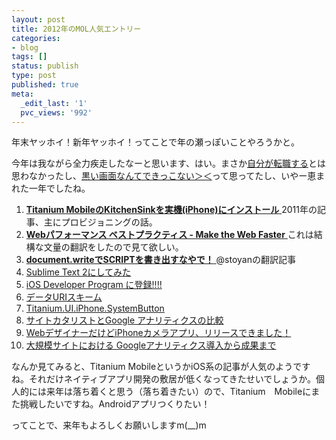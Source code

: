 ```yaml
---
layout: post
title: 2012年のMOL人気エントリー
categories:
- blog
tags: []
status: publish
type: post
published: true
meta:
  _edit_last: '1'
  pvc_views: '992'
---
```

年末ヤッホイ！新年ヤッホイ！ってことで年の瀬っぽいことやろうかと。

今年は我ながら全力疾走したなーと思います、はい。まさか<a href="http://t32k.me/mol/log/joining-cyberagent/">自分が転職する</a>とは思わなかったし、<a href="http://t32k.me/mol/log/csso-and-grunt-csso/">黒い画面なんてできっこない＞＜</a>って思ってたし、いやー恵まれた一年でしたね。
<ol>
	<li><a href="http://t32k.me/mol/log/ios-provisioning/"><strong>Titanium MobileのKitchenSinkを実機(iPhone)にインストール</strong>
</a>2011年の記事、主にプロビジョニングの話。</li>
	<li><a href="http://t32k.github.com/speed/"><strong>Webパフォーマンス ベストプラクティス - Make the Web Faster</strong>
</a>これは結構な文量の翻訳をしたので見て欲しい。</li>
	<li><a href="http://t32k.me/mol/log/dont-docwrite-scripts/"><strong>document.writeでSCRIPTを書き出すなやで！</strong>
</a>@stoyanの翻訳記事</li>
	<li><a href="http://t32k.me/mol/log/sublime-text-2/">Sublime Text 2にしてみた</a></li>
	<li><a href="http://t32k.me/mol/log/ios-developer-program/">iOS Developer Program に登録!!!!</a></li>
	<li><a href="http://t32k.me/mol/log/data-uri-scheme/">データURIスキーム</a></li>
	<li><a href="http://t32k.me/mol/log/titanium-ui-iphone-systembutton/">Titanium.UI.iPhone.SystemButton</a></li>
	<li><a href="http://t32k.me/mol/log/omniture-sitecatalyst-vs-google-analytics/">サイトカタリストとGoogle アナリティクスの比較</a></li>
	<li><a href="http://t32k.me/mol/log/nyars/">WebデザイナーだけどiPhoneカメラアプリ、リリースできました！</a></li>
	<li><a href="http://t32k.me/mol/log/google-analytics-on-large-site/">大規模サイトにおける Googleアナリティクス導入から成果まで</a></li>
</ol>
なんか見てみると、Titanium MobileというかiOS系の記事が人気のようですね。それだけネイティブアプリ開発の敷居が低くなってきたせいでしょうか。個人的には来年は落ち着くと思う（落ち着きたい）ので、Titanium　Mobileにまた挑戦したいですね。Androidアプリつくりたい！

ってことで、来年もよろしくお願いしますm(__)m
